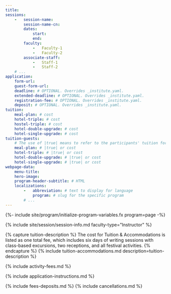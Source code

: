 ```yaml
---
title:
sessions:
    -   session-name:
        session-name-cn:
        dates:
            start:
            end:
        faculty:
            -   Faculty-1
            -   Faculty-2
        associate-staff:
            -   Staff-1
            -   Staff-2
    # ...
application:
    form-url:
    guest-form-url:
    deadline: # OPTIONAL. Overrides _institute.yaml.
    extended-deadline: # OPTIONAL. Overrides _institute.yaml.
    registration-fee: # OPTIONAL. Overrides _institute.yaml.
    deposit: # OPTIONAL. Overrides _institute.yaml.
tuition:
    meal-plan: # cost
    hotel-triple: # cost
    hostel-triple: # cost
    hotel-double-upgrade: # cost
    hotel-single-upgrade: # cost
tuition-guests:
    # The use of |true| means to refer to the participants' tuition for the value
    meal-plan: # |true| or cost
    hotel-triple: # |true| or cost
    hotel-double-upgrade: # |true| or cost
    hotel-single-upgrade: # |true| or cost
webpage-data:
    menu-title:
    hero-image:
    program-header-subtitle: # HTML
    localizations:
        -   abbreviation: # text to display for language
            program: # slug for the specific program
        # ...
---
```

{%- include site/program/initialize-program-variables.fx program=page -%}

{% include site/session/session-info.md faculty-type="Instructor" %}

{% capture tuition-description %}
The cost for Tuition & Accommodations is listed as one total fee, which includes six days of writing sessions with class-based excursions, two receptions, and all festival activities.
{% endcapture %}
{% include tuition-accommodations.md description=tuition-description %}

{% include activity-fees.md %}

{% include application-instructions.md %}

{% include fees-deposits.md %}
{% include cancellations.md %}

